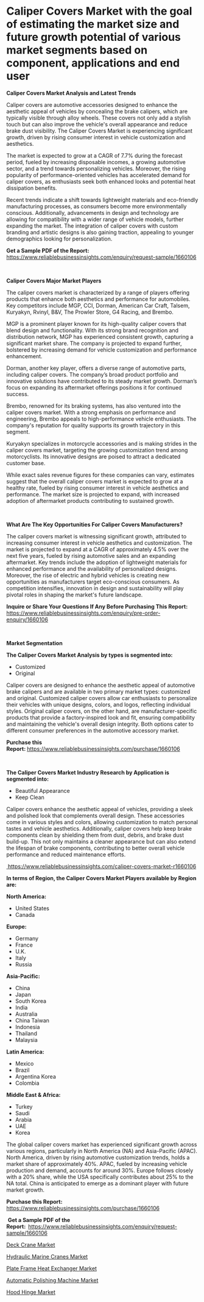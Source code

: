 <p><h1>Caliper Covers Market with the goal of estimating the market size and future growth potential of various market segments based on component, applications and end user</h1></p><p><strong>Caliper Covers Market Analysis and Latest Trends</strong></p>
<p><p>Caliper covers are automotive accessories designed to enhance the aesthetic appeal of vehicles by concealing the brake calipers, which are typically visible through alloy wheels. These covers not only add a stylish touch but can also improve the vehicle's overall appearance and reduce brake dust visibility. The Caliper Covers Market is experiencing significant growth, driven by rising consumer interest in vehicle customization and aesthetics.</p><p>The market is expected to grow at a CAGR of 7.7% during the forecast period, fueled by increasing disposable incomes, a growing automotive sector, and a trend towards personalizing vehicles. Moreover, the rising popularity of performance-oriented vehicles has accelerated demand for caliper covers, as enthusiasts seek both enhanced looks and potential heat dissipation benefits. </p><p>Recent trends indicate a shift towards lightweight materials and eco-friendly manufacturing processes, as consumers become more environmentally conscious. Additionally, advancements in design and technology are allowing for compatibility with a wider range of vehicle models, further expanding the market. The integration of caliper covers with custom branding and artistic designs is also gaining traction, appealing to younger demographics looking for personalization.</p></p>
<p><strong>Get a Sample PDF of the Report:&nbsp;</strong> <a href="https://www.reliablebusinessinsights.com/enquiry/request-sample/1660106?utm_campaign=1873&utm_medium=2&utm_source=Github&utm_content=ia&utm_term=10042025&utm_id=caliper-covers">https://www.reliablebusinessinsights.com/enquiry/request-sample/1660106</a></p>
<p>&nbsp;</p>
<p><strong>Caliper Covers Major Market Players</strong></p>
<p><p>The caliper covers market is characterized by a range of players offering products that enhance both aesthetics and performance for automobiles. Key competitors include MGP, CCI, Dorman, American Car Craft, Talsem, Kuryakyn, Rvinyl, B&V, The Prowler Store, G4 Racing, and Brembo.</p><p>MGP is a prominent player known for its high-quality caliper covers that blend design and functionality. With its strong brand recognition and distribution network, MGP has experienced consistent growth, capturing a significant market share. The company is projected to expand further, bolstered by increasing demand for vehicle customization and performance enhancement.</p><p>Dorman, another key player, offers a diverse range of automotive parts, including caliper covers. The company’s broad product portfolio and innovative solutions have contributed to its steady market growth. Dorman’s focus on expanding its aftermarket offerings positions it for continued success.</p><p>Brembo, renowned for its braking systems, has also ventured into the caliper covers market. With a strong emphasis on performance and engineering, Brembo appeals to high-performance vehicle enthusiasts. The company's reputation for quality supports its growth trajectory in this segment.</p><p>Kuryakyn specializes in motorcycle accessories and is making strides in the caliper covers market, targeting the growing customization trend among motorcyclists. Its innovative designs are poised to attract a dedicated customer base.</p><p>While exact sales revenue figures for these companies can vary, estimates suggest that the overall caliper covers market is expected to grow at a healthy rate, fueled by rising consumer interest in vehicle aesthetics and performance. The market size is projected to expand, with increased adoption of aftermarket products contributing to sustained growth.</p></p>
<p>&nbsp;</p>
<p><strong>What Are The Key Opportunities For Caliper Covers Manufacturers?</strong></p>
<p><p>The caliper covers market is witnessing significant growth, attributed to increasing consumer interest in vehicle aesthetics and customization. The market is projected to expand at a CAGR of approximately 4.5% over the next five years, fueled by rising automotive sales and an expanding aftermarket. Key trends include the adoption of lightweight materials for enhanced performance and the availability of personalized designs. Moreover, the rise of electric and hybrid vehicles is creating new opportunities as manufacturers target eco-conscious consumers. As competition intensifies, innovation in design and sustainability will play pivotal roles in shaping the market's future landscape.</p></p>
<p><strong>Inquire or Share Your Questions If Any Before Purchasing This Report:</strong> <a href="https://www.reliablebusinessinsights.com/enquiry/pre-order-enquiry/1660106?utm_campaign=1873&utm_medium=2&utm_source=Github&utm_content=ia&utm_term=10042025&utm_id=caliper-covers">https://www.reliablebusinessinsights.com/enquiry/pre-order-enquiry/1660106</a></p>
<p>&nbsp;</p>
<p><strong>Market Segmentation</strong></p>
<p><strong>The Caliper Covers Market Analysis by types is segmented into:</strong></p>
<p><ul><li>Customized</li><li>Original</li></ul></p>
<p><p>Caliper covers are designed to enhance the aesthetic appeal of automotive brake calipers and are available in two primary market types: customized and original. Customized caliper covers allow car enthusiasts to personalize their vehicles with unique designs, colors, and logos, reflecting individual styles. Original caliper covers, on the other hand, are manufacturer-specific products that provide a factory-inspired look and fit, ensuring compatibility and maintaining the vehicle's overall design integrity. Both options cater to different consumer preferences in the automotive accessory market.</p></p>
<p><strong>Purchase this Report:&nbsp;</strong><a href="https://www.reliablebusinessinsights.com/purchase/1660106?utm_campaign=1873&utm_medium=2&utm_source=Github&utm_content=ia&utm_term=10042025&utm_id=caliper-covers">https://www.reliablebusinessinsights.com/purchase/1660106</a></p>
<p>&nbsp;</p>
<p><strong>The Caliper Covers Market Industry Research by Application is segmented into:</strong></p>
<p><ul><li>Beautiful Appearance</li><li>Keep Clean</li></ul></p>
<p><p>Caliper covers enhance the aesthetic appeal of vehicles, providing a sleek and polished look that complements overall design. These accessories come in various styles and colors, allowing customization to match personal tastes and vehicle aesthetics. Additionally, caliper covers help keep brake components clean by shielding them from dust, debris, and brake dust build-up. This not only maintains a cleaner appearance but can also extend the lifespan of brake components, contributing to better overall vehicle performance and reduced maintenance efforts.</p></p>
<p><a href="https://www.reliablebusinessinsights.com/caliper-covers-market-r1660106?utm_campaign=1873&utm_medium=2&utm_source=Github&utm_content=ia&utm_term=10042025&utm_id=caliper-covers">&nbsp;https://www.reliablebusinessinsights.com/caliper-covers-market-r1660106</a></p>
<p><strong>In terms of Region, the Caliper Covers Market Players available by Region are:</strong></p>
<p>
    <p> <strong> North America: </strong>
        <ul>
            <li>United States</li>
            <li>Canada</li>
        </ul>
        </p> 
    <p> <strong> Europe: </strong>
        <ul>
            <li>Germany</li>
            <li>France</li>
            <li>U.K.</li>
            <li>Italy</li>
            <li>Russia</li>
        </ul>
        </p> 
    <p> <strong> Asia-Pacific: </strong>
        <ul>
            <li>China</li>
            <li>Japan</li>
            <li>South Korea</li>
            <li>India</li>
            <li>Australia</li>
            <li>China Taiwan</li>
            <li>Indonesia</li>
            <li>Thailand</li>
            <li>Malaysia</li>
        </ul>
        </p> 
    <p> <strong> Latin America: </strong>
        <ul>
            <li>Mexico</li>
            <li>Brazil</li>
            <li>Argentina Korea</li>
            <li>Colombia</li>
        </ul>
        </p> 
    <p> <strong> Middle East & Africa: </strong>
        <ul>
            <li>Turkey</li>
            <li>Saudi</li>
            <li>Arabia</li>
            <li>UAE</li>
            <li>Korea</li>
        </ul>
    </p>
    </p>
<p><p>The global caliper covers market has experienced significant growth across various regions, particularly in North America (NA) and Asia-Pacific (APAC). North America, driven by rising automotive customization trends, holds a market share of approximately 40%. APAC, fueled by increasing vehicle production and demand, accounts for around 30%. Europe follows closely with a 20% share, while the USA specifically contributes about 25% to the NA total. China is anticipated to emerge as a dominant player with future market growth.</p></p>
<p><strong>Purchase this Report: </strong><a href="https://www.reliablebusinessinsights.com/purchase/1660106?utm_campaign=1873&utm_medium=2&utm_source=Github&utm_content=ia&utm_term=10042025&utm_id=caliper-covers">https://www.reliablebusinessinsights.com/purchase/1660106</a></p>
<p>&nbsp;<strong>Get a Sample PDF of the Report:&nbsp;&nbsp;</strong><a href="https://www.reliablebusinessinsights.com/enquiry/request-sample/1660106?utm_campaign=1873&utm_medium=2&utm_source=Github&utm_content=ia&utm_term=10042025&utm_id=caliper-covers">https://www.reliablebusinessinsights.com/enquiry/request-sample/1660106</a></p>
<p><strong></strong></p>
<p><p><a href="https://github.com/abararybar2x/Market-Research-Report-List-1/blob/main/deck-crane-market.md?utm_campaign=1873&utm_medium=2&utm_source=Github&utm_content=ia&utm_term=10042025&utm_id=caliper-covers">Deck Crane Market</a></p><p><a href="https://github.com/tandyorandby/Market-Research-Report-List-1/blob/main/hydraulic-marine-cranes-market.md?utm_campaign=1873&utm_medium=2&utm_source=Github&utm_content=ia&utm_term=10042025&utm_id=caliper-covers">Hydraulic Marine Cranes Market</a></p><p><a href="https://github.com/estaykaleslo/Market-Research-Report-List-1/blob/main/plate-frame-heat-exchanger-market.md?utm_campaign=1873&utm_medium=2&utm_source=Github&utm_content=ia&utm_term=10042025&utm_id=caliper-covers">Plate Frame Heat Exchanger Market</a></p><p><a href="https://github.com/shamprenadw7/Market-Research-Report-List-1/blob/main/automatic-polishing-machine-market.md?utm_campaign=1873&utm_medium=2&utm_source=Github&utm_content=ia&utm_term=10042025&utm_id=caliper-covers">Automatic Polishing Machine Market</a></p><p><a href="https://github.com/parthplagaf6/Market-Research-Report-List-1/blob/main/hood-hinge-market.md?utm_campaign=1873&utm_medium=2&utm_source=Github&utm_content=ia&utm_term=10042025&utm_id=caliper-covers">Hood Hinge Market</a></p></p>